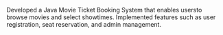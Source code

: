 Developed a Java Movie Ticket Booking System that enables usersto browse movies and select showtimes. Implemented features such as user registration, seat reservation, and admin management.
